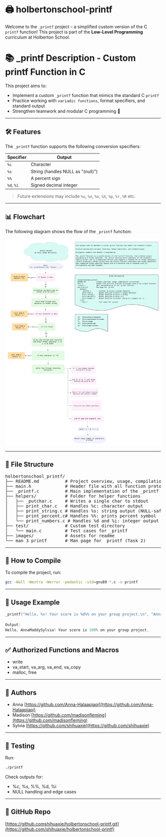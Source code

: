 # 🖨️ holbertonschool-printf

Welcome to the `_printf` project – a simplified custom version of the C `printf` function! 
This project is part of the **Low-Level Programming** curriculum at Holberton School.

# 📚 _printf Description - Custom printf Function in C

This project aims to:
- Implement a custom `_printf` function that mimics the standard C `printf`
- Practice working with `variadic functions`, format specifiers, and standard output
- Strengthen teamwork and modular C programming 🧠
---

## 🛠️ Features

The `_printf` function supports the following conversion specifiers:

| Specifier | Output                          |
|-----------|----------------------------------|
| `%c`      | Character                        |
| `%s`      | String (handles NULL as "(null)")|
| `%%`      | A percent sign                   |
| `%d`, `%i`| Signed decimal integer           |

> Future extensions may include `%u`, `%o`, `%x`, `%X`, `%p`, `%r`, `%R` etc.

---

## 📊 Flowchart

The following diagram shows the flow of the `_printf` function:

![Flowchart of _printf](images/Finalflowchart.png)

---

## 📂 File Structure
<pre>
holbertonschool_printf/
├── README.md          # Project overview, usage, compilation instructions
├── main.h             # Header file with all function prototypes and includes
├── _printf.c          # Main implementation of the _printf function
├── helpers/           # Folder for helper functions
│   ├── _putchar.c     # Writes a single char to stdout
│   ├── print_char.c   # Handles %c: character output
│   ├── print_string.c # Handles %s: string output (NULL-safe)
│   ├── print_percent.c# Handles %%: prints percent symbol
│   └── print_numbers.c # Handles %d and %i: integer output
├── test/              # Custom test directory
│   └── main.c         # Test cases for _printf
├── images/            # Assets for readme
└── man_3_printf       # Man page for _printf (Task 2)
</pre>
---

## 🔧 How to Compile

To compile the project, run:

```bash
gcc -Wall -Wextra -Werror -pedantic -std=gnu89 *.c -o printf
```
---

## 🧩 Usage Example

```c
_printf("Hello, %s! Your score is %d%% on your group project.\n", "AnnaMaddySylvia", 100);

Output:
Hello, AnnaMaddySylvia! Your score is 100% on your group project.
```

---

## ✅ Authorized Functions and Macros

- write
- va_start, va_arg, va_end, va_copy
- malloc, free

---

## 🤝 Authors

- Anna [https://github.com/Anna-Halaapiapi](https://github.com/Anna-Halaapiapi)
- Madison [https://github.com/madisonfleming](https://github.com/madisonfleming)
- Sylvia [https://github.com/shihuaxie](https://github.com/shihuaxie)

---

## 🧪 Testing
Run:
```bash
./printf
```
Check outputs for:
- %c, %s, %%, %d, %i
- NULL handling and edge cases

---
## 🚀 GitHub Repo
[https://github.comshihuaxie/holbertonschool-printf.git](https://github.com/shihuaxie/holbertonschool-printf)


